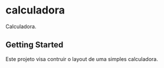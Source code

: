# calculadora

Calculadora.

## Getting Started

Este projeto visa contruir o layout de uma simples calculadora.
